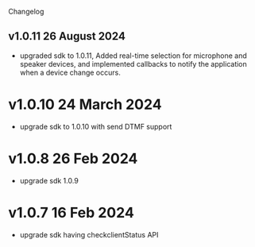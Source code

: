 Changelog
## v1.0.11 26 August 2024
- upgraded sdk to 1.0.11, Added real-time selection for microphone and speaker devices, and implemented callbacks to notify the application when a device change occurs.

# v1.0.10 24 March 2024
- upgrade sdk to 1.0.10 with send DTMF support 

# v1.0.8 26 Feb 2024
- upgrade sdk 1.0.9

# v1.0.7 16 Feb 2024
- upgrade sdk having checkclientStatus API